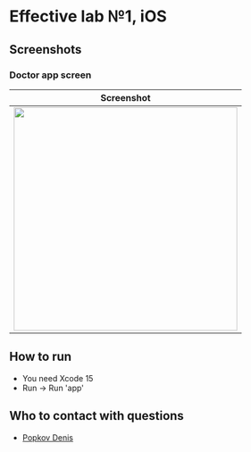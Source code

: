 # Effective lab №1, iOS

## Screenshots

### Doctor app screen

|                                                         Screenshot                                                         |
|:--------------------------------------------------------------------------------------------------------------------------:|
| <img src="https://github.com/DenisPopkov/DoctorApp/assets/57343209/e848ef3c-6c88-4845-acd8-b1a78f795401" height="400">     |

## How to run

* You need Xcode 15
* Run -> Run 'app'

## Who to contact with questions

* [Popkov Denis](https://t.me/MolodoyDenis)
